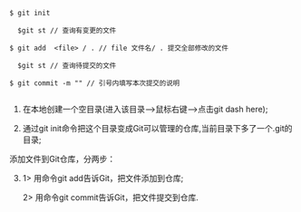 ```
$ git init

  $git st // 查询有变更的文件

$ git add  <file> / . // file 文件名/ . 提交全部修改的文件 

  $git st // 查询待提交的文件

$ git commit -m "" // 引号内填写本次提交的说明
 
```
1. 在本地创建一个空目录(进入该目录-->鼠标右键-->点击git dash here);

2. 通过git init命令把这个目录变成Git可以管理的仓库,当前目录下多了一个.git的目录;

添加文件到Git仓库，分两步：

3. 1> 用命令git add告诉Git，把文件添加到仓库;

   2> 用命令git commit告诉Git，把文件提交到仓库.

   

